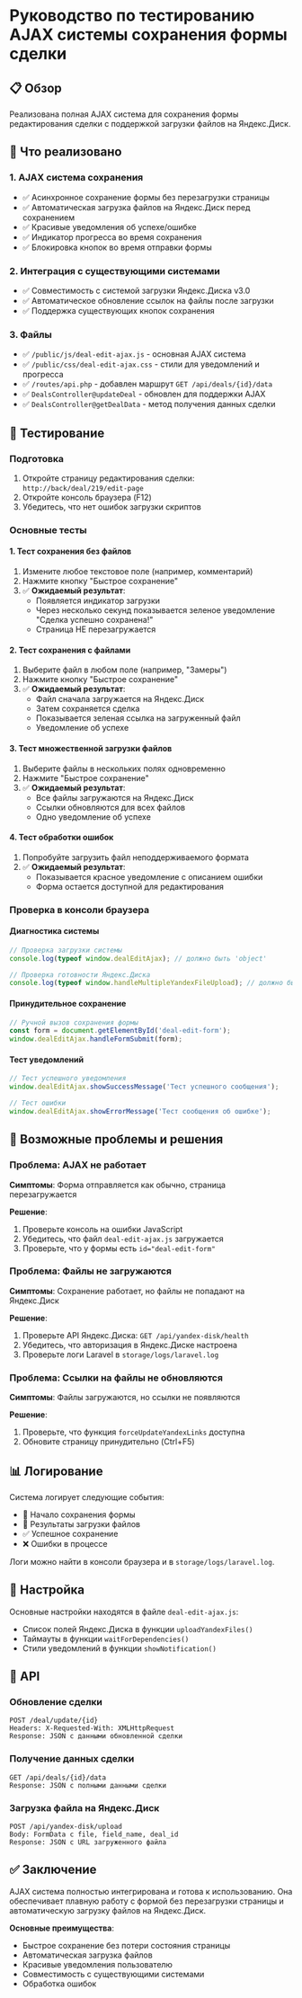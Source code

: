 # Руководство по тестированию AJAX системы сохранения формы сделки

## 📋 Обзор
Реализована полная AJAX система для сохранения формы редактирования сделки с поддержкой загрузки файлов на Яндекс.Диск.

## 🚀 Что реализовано

### 1. AJAX система сохранения
- ✅ Асинхронное сохранение формы без перезагрузки страницы
- ✅ Автоматическая загрузка файлов на Яндекс.Диск перед сохранением
- ✅ Красивые уведомления об успехе/ошибке
- ✅ Индикатор прогресса во время сохранения
- ✅ Блокировка кнопок во время отправки формы

### 2. Интеграция с существующими системами
- ✅ Совместимость с системой загрузки Яндекс.Диска v3.0
- ✅ Автоматическое обновление ссылок на файлы после загрузки
- ✅ Поддержка существующих кнопок сохранения

### 3. Файлы
- ✅ `/public/js/deal-edit-ajax.js` - основная AJAX система
- ✅ `/public/css/deal-edit-ajax.css` - стили для уведомлений и прогресса
- ✅ `/routes/api.php` - добавлен маршрут `GET /api/deals/{id}/data`
- ✅ `DealsController@updateDeal` - обновлен для поддержки AJAX
- ✅ `DealsController@getDealData` - метод получения данных сделки

## 🧪 Тестирование

### Подготовка
1. Откройте страницу редактирования сделки: `http://back/deal/219/edit-page`
2. Откройте консоль браузера (F12)
3. Убедитесь, что нет ошибок загрузки скриптов

### Основные тесты

#### 1. Тест сохранения без файлов
1. Измените любое текстовое поле (например, комментарий)
2. Нажмите кнопку "Быстрое сохранение"
3. ✅ **Ожидаемый результат**: 
   - Появляется индикатор загрузки
   - Через несколько секунд показывается зеленое уведомление "Сделка успешно сохранена!"
   - Страница НЕ перезагружается

#### 2. Тест сохранения с файлами
1. Выберите файл в любом поле (например, "Замеры")
2. Нажмите кнопку "Быстрое сохранение"
3. ✅ **Ожидаемый результат**:
   - Файл сначала загружается на Яндекс.Диск
   - Затем сохраняется сделка
   - Показывается зеленая ссылка на загруженный файл
   - Уведомление об успехе

#### 3. Тест множественной загрузки файлов
1. Выберите файлы в нескольких полях одновременно
2. Нажмите "Быстрое сохранение"
3. ✅ **Ожидаемый результат**:
   - Все файлы загружаются на Яндекс.Диск
   - Ссылки обновляются для всех файлов
   - Одно уведомление об успехе

#### 4. Тест обработки ошибок
1. Попробуйте загрузить файл неподдерживаемого формата
2. ✅ **Ожидаемый результат**:
   - Показывается красное уведомление с описанием ошибки
   - Форма остается доступной для редактирования

### Проверка в консоли браузера

#### Диагностика системы
```javascript
// Проверка загрузки системы
console.log(typeof window.dealEditAjax); // должно быть 'object'

// Проверка готовности Яндекс.Диска
console.log(typeof window.handleMultipleYandexFileUpload); // должно быть 'function'
```

#### Принудительное сохранение
```javascript
// Ручной вызов сохранения формы
const form = document.getElementById('deal-edit-form');
window.dealEditAjax.handleFormSubmit(form);
```

#### Тест уведомлений
```javascript
// Тест успешного уведомления
window.dealEditAjax.showSuccessMessage('Тест успешного сообщения');

// Тест ошибки
window.dealEditAjax.showErrorMessage('Тест сообщения об ошибке');
```

## 🐛 Возможные проблемы и решения

### Проблема: AJAX не работает
**Симптомы**: Форма отправляется как обычно, страница перезагружается

**Решение**:
1. Проверьте консоль на ошибки JavaScript
2. Убедитесь, что файл `deal-edit-ajax.js` загружается
3. Проверьте, что у формы есть `id="deal-edit-form"`

### Проблема: Файлы не загружаются
**Симптомы**: Сохранение работает, но файлы не попадают на Яндекс.Диск

**Решение**:
1. Проверьте API Яндекс.Диска: `GET /api/yandex-disk/health`
2. Убедитесь, что авторизация в Яндекс.Диске настроена
3. Проверьте логи Laravel в `storage/logs/laravel.log`

### Проблема: Ссылки на файлы не обновляются
**Симптомы**: Файлы загружаются, но ссылки не появляются

**Решение**:
1. Проверьте, что функция `forceUpdateYandexLinks` доступна
2. Обновите страницу принудительно (Ctrl+F5)

## 📊 Логирование

Система логирует следующие события:
- 🚀 Начало сохранения формы
- 📁 Результаты загрузки файлов
- ✅ Успешное сохранение
- ❌ Ошибки в процессе

Логи можно найти в консоли браузера и в `storage/logs/laravel.log`.

## 🔧 Настройка

Основные настройки находятся в файле `deal-edit-ajax.js`:
- Список полей Яндекс.Диска в функции `uploadYandexFiles()`
- Таймауты в функции `waitForDependencies()`
- Стили уведомлений в функции `showNotification()`

## 📝 API

### Обновление сделки
```
POST /deal/update/{id}
Headers: X-Requested-With: XMLHttpRequest
Response: JSON с данными обновленной сделки
```

### Получение данных сделки
```
GET /api/deals/{id}/data
Response: JSON с полными данными сделки
```

### Загрузка файла на Яндекс.Диск
```
POST /api/yandex-disk/upload
Body: FormData с file, field_name, deal_id
Response: JSON с URL загруженного файла
```

## ✅ Заключение

AJAX система полностью интегрирована и готова к использованию. Она обеспечивает плавную работу с формой без перезагрузки страницы и автоматическую загрузку файлов на Яндекс.Диск.

**Основные преимущества**:
- Быстрое сохранение без потери состояния страницы
- Автоматическая загрузка файлов
- Красивые уведомления пользователю
- Совместимость с существующими системами
- Обработка ошибок

